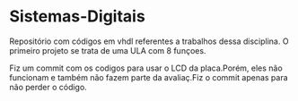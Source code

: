 # Sistemas-Digitais
Repositório com códigos em vhdl referentes a trabalhos dessa disciplina.
O primeiro projeto se trata de uma ULA com 8 funçoes.

Fiz um commit com os codigos para usar o LCD da placa.Porém, eles não funcionam e também não fazem parte da avaliaç.Fiz  o commit apenas para não perder o código.
